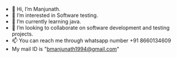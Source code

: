 - 👋 Hi, I’m Manjunath.
- 👀 I’m interested in Software testing.
- 🌱 I’m currently learning java.
- 💞️ I’m looking to collaborate on software development and testing projects.
- 📫 You can reach me through whatsapp number +91 8660134609
-    My mail ID is "bmanjunath1994@gmail.com"

<!---
MJBS007/MJBS007 is a ✨ special ✨ repository because its `README.md` (this file) appears on your GitHub profile.
You can click the Preview link to take a look at your changes.
--->
